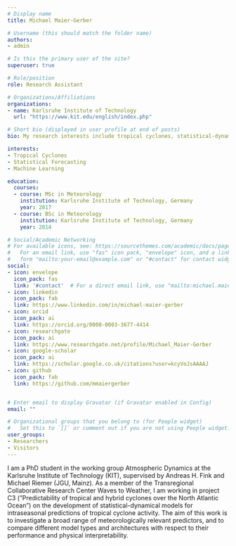 ```yaml
---
# Display name
title: Michael Maier-Gerber

# Username (this should match the folder name)
authors:
- admin

# Is this the primary user of the site?
superuser: true

# Role/position
role: Research Assistant

# Organizations/Affiliations
organizations:
- name: Karlsruhe Institute of Technology
  url: "https://www.kit.edu/english/index.php"

# Short bio (displayed in user profile at end of posts)
bio: My research interests include tropical cyclones, statistical-dynamical modelling and intraseasonal forecasting.

interests:
- Tropical Cyclones
- Statistical Forecasting
- Machine Learning

education:
  courses:
  - course: MSc in Meteorology
    institution: Karlsruhe Institute of Technology, Germany
    year: 2017
  - course: BSc in Meteorology
    institution: Karlsruhe Institute of Technology, Germany
    year: 2014

# Social/Academic Networking
# For available icons, see: https://sourcethemes.com/academic/docs/page-builder/#icons
#   For an email link, use "fas" icon pack, "envelope" icon, and a link in the
#   form "mailto:your-email@example.com" or "#contact" for contact widget.
social:
- icon: envelope
  icon_pack: fas
  link: '#contact'  # For a direct email link, use "mailto:michael.maier-gerber@kit.edu".
- icon: linkedin
  icon_pack: fab
  link: https://www.linkedin.com/in/michael-maier-gerber
- icon: orcid
  icon_pack: ai
  link: https://orcid.org/0000-0003-3677-4414
- icon: researchgate
  icon_pack: ai
  link: https://www.researchgate.net/profile/Michael_Maier-Gerber
- icon: google-scholar
  icon_pack: ai
  link: https://scholar.google.co.uk/citations?user=kcyVoJsAAAAJ
- icon: github
  icon_pack: fab
  link: https://github.com/mmaiergerber


# Enter email to display Gravatar (if Gravatar enabled in Config)
email: ""

# Organizational groups that you belong to (for People widget)
#   Set this to `[]` or comment out if you are not using People widget.
user_groups:
- Researchers
- Visitors
---
```


I am a PhD student in the working group Atmospheric Dynamics at the Karlsruhe Institute of Technology (KIT), supervised by Andreas H. Fink and Michael Riemer (JGU, Mainz). As a member of the Transregional Collaborative Research Center Waves to Weather, I am working in project C3 (”Predictability of tropical and hybrid cyclones over the North Atlantic Ocean”) on the development of statistical-dynamical models for intraseasonal predictions of tropical cyclone activity. The aim of this work is to investigate a broad range of meteorologically relevant predictors, and to compare different model types and architectures with respect to their performance and physical interpretability.